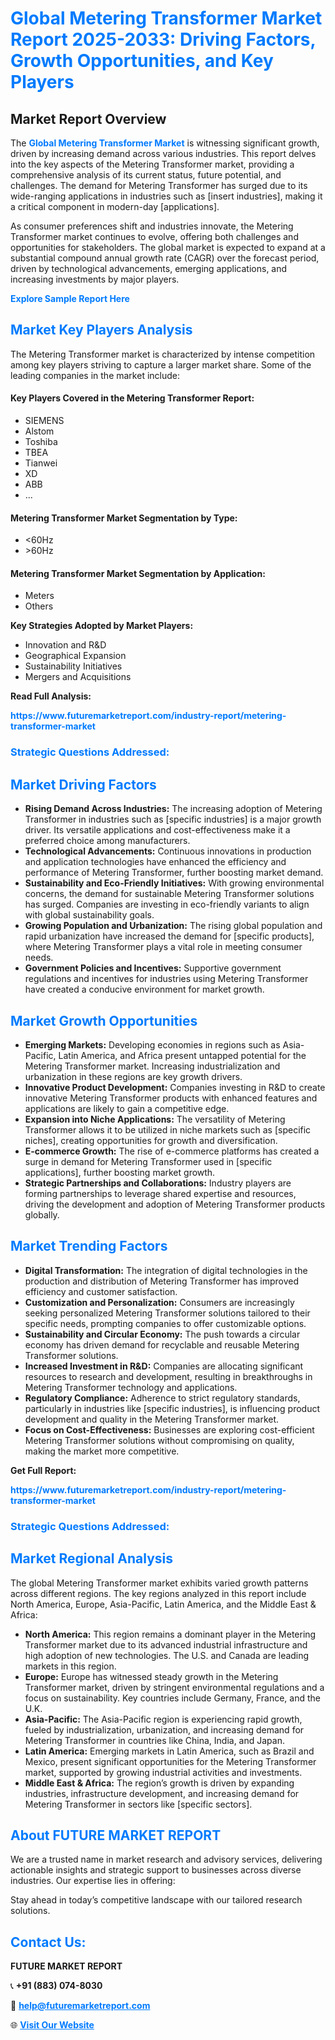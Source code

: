 <h1 style="color: #007BFF;">Global Metering Transformer Market Report 2025-2033: Driving Factors, Growth Opportunities, and Key Players</h1>

<section id="overview">
<h2>Market Report Overview</h2>
<p>The <a href="https://www.futuremarketreport.com/industry-report/metering-transformer-market" style="color: #007BFF; text-decoration: none;"><strong>Global Metering Transformer Market</strong></a> is witnessing significant growth, driven by increasing demand across various industries. This report delves into the key aspects of the Metering Transformer market, providing a comprehensive analysis of its current status, future potential, and challenges. The demand for Metering Transformer has surged due to its wide-ranging applications in industries such as [insert industries], making it a critical component in modern-day [applications].</p>
<p>As consumer preferences shift and industries innovate, the Metering Transformer market continues to evolve, offering both challenges and opportunities for stakeholders. The global market is expected to expand at a substantial compound annual growth rate (CAGR) over the forecast period, driven by technological advancements, emerging applications, and increasing investments by major players.</p>
</section>

<section id="overview">
<p><a href="https://www.futuremarketreport.com/request-sample/reportId=105639" style="color: #007BFF; text-decoration: none;"><strong>Explore Sample Report Here</strong></a></p>
</section>

<section id="key-players">
<h2 style="color: #007BFF;">Market Key Players Analysis</h2>
<p>The Metering Transformer market is characterized by intense competition among key players striving to capture a larger market share. Some of the leading companies in the market include:</p>
<h4>Key Players Covered in the Metering Transformer Report:</h4>
<ul><li>SIEMENS</li><li>Alstom</li><li>Toshiba</li><li>TBEA</li><li>Tianwei</li><li>XD</li><li>ABB</li><li>...</li></ul>
<h4>Metering Transformer Market Segmentation by Type:</h4>
<ul><li>&lt;60Hz</li><li>&gt;60Hz</li></ul>

<h4>Metering Transformer Market Segmentation by Application:</h4>
<ul><li>Meters</li><li>Others</li></ul>
<p><strong>Key Strategies Adopted by Market Players:</strong></p>
<ul>
<li>Innovation and R&D</li>
<li>Geographical Expansion</li>
<li>Sustainability Initiatives</li>
<li>Mergers and Acquisitions</li>
</ul>
</section>

<section>
<p><strong>Read Full Analysis: </strong></p><a href="https://www.futuremarketreport.com/industry-report/metering-transformer-market" style="color: #007BFF; text-decoration: none;"><strong>https://www.futuremarketreport.com/industry-report/metering-transformer-market</strong></a>
<h3 style="color: #007BFF;">Strategic Questions Addressed:</h3>
</section>

<section id="driving-factors">
<h2 style="color: #007BFF;">Market Driving Factors</h2>
<ul>
<li><strong>Rising Demand Across Industries:</strong> The increasing adoption of Metering Transformer in industries such as [specific industries] is a major growth driver. Its versatile applications and cost-effectiveness make it a preferred choice among manufacturers.</li>
<li><strong>Technological Advancements:</strong> Continuous innovations in production and application technologies have enhanced the efficiency and performance of Metering Transformer, further boosting market demand.</li>
<li><strong>Sustainability and Eco-Friendly Initiatives:</strong> With growing environmental concerns, the demand for sustainable Metering Transformer solutions has surged. Companies are investing in eco-friendly variants to align with global sustainability goals.</li>
<li><strong>Growing Population and Urbanization:</strong> The rising global population and rapid urbanization have increased the demand for [specific products], where Metering Transformer plays a vital role in meeting consumer needs.</li>
<li><strong>Government Policies and Incentives:</strong> Supportive government regulations and incentives for industries using Metering Transformer have created a conducive environment for market growth.</li>
</ul>
</section>

<section id="growth-opportunities">
<h2 style="color: #007BFF;">Market Growth Opportunities</h2>
<ul>
<li><strong>Emerging Markets:</strong> Developing economies in regions such as Asia-Pacific, Latin America, and Africa present untapped potential for the Metering Transformer market. Increasing industrialization and urbanization in these regions are key growth drivers.</li>
<li><strong>Innovative Product Development:</strong> Companies investing in R&D to create innovative Metering Transformer products with enhanced features and applications are likely to gain a competitive edge.</li>
<li><strong>Expansion into Niche Applications:</strong> The versatility of Metering Transformer allows it to be utilized in niche markets such as [specific niches], creating opportunities for growth and diversification.</li>
<li><strong>E-commerce Growth:</strong> The rise of e-commerce platforms has created a surge in demand for Metering Transformer used in [specific applications], further boosting market growth.</li>
<li><strong>Strategic Partnerships and Collaborations:</strong> Industry players are forming partnerships to leverage shared expertise and resources, driving the development and adoption of Metering Transformer products globally.</li>
</ul>
</section>

<section id="trending-factors">
<h2 style="color: #007BFF;">Market Trending Factors</h2>
<ul>
<li><strong>Digital Transformation:</strong> The integration of digital technologies in the production and distribution of Metering Transformer has improved efficiency and customer satisfaction.</li>
<li><strong>Customization and Personalization:</strong> Consumers are increasingly seeking personalized Metering Transformer solutions tailored to their specific needs, prompting companies to offer customizable options.</li>
<li><strong>Sustainability and Circular Economy:</strong> The push towards a circular economy has driven demand for recyclable and reusable Metering Transformer solutions.</li>
<li><strong>Increased Investment in R&D:</strong> Companies are allocating significant resources to research and development, resulting in breakthroughs in Metering Transformer technology and applications.</li>
<li><strong>Regulatory Compliance:</strong> Adherence to strict regulatory standards, particularly in industries like [specific industries], is influencing product development and quality in the Metering Transformer market.</li>
<li><strong>Focus on Cost-Effectiveness:</strong> Businesses are exploring cost-efficient Metering Transformer solutions without compromising on quality, making the market more competitive.</li>
</ul>
</section>

<section>
<p><strong>Get Full Report: </strong></p><a href="https://www.futuremarketreport.com/industry-report/metering-transformer-market" style="color: #007BFF; text-decoration: none;"><strong>https://www.futuremarketreport.com/industry-report/metering-transformer-market</strong></a>
<h3 style="color: #007BFF;">Strategic Questions Addressed:</h3>
</section>


<section id="regional-analysis">
<h2 style="color: #007BFF;">Market Regional Analysis</h2>
<p>The global Metering Transformer market exhibits varied growth patterns across different regions. The key regions analyzed in this report include North America, Europe, Asia-Pacific, Latin America, and the Middle East & Africa:</p>
<ul>
<li><strong>North America:</strong> This region remains a dominant player in the Metering Transformer market due to its advanced industrial infrastructure and high adoption of new technologies. The U.S. and Canada are leading markets in this region.</li>
<li><strong>Europe:</strong> Europe has witnessed steady growth in the Metering Transformer market, driven by stringent environmental regulations and a focus on sustainability. Key countries include Germany, France, and the U.K.</li>
<li><strong>Asia-Pacific:</strong> The Asia-Pacific region is experiencing rapid growth, fueled by industrialization, urbanization, and increasing demand for Metering Transformer in countries like China, India, and Japan.</li>
<li><strong>Latin America:</strong> Emerging markets in Latin America, such as Brazil and Mexico, present significant opportunities for the Metering Transformer market, supported by growing industrial activities and investments.</li>
<li><strong>Middle East & Africa:</strong> The region’s growth is driven by expanding industries, infrastructure development, and increasing demand for Metering Transformer in sectors like [specific sectors].</li>
</ul>
</section>

<footer>
<h2 style="color: #007BFF;">About FUTURE MARKET REPORT</h2>
<p>We are a trusted name in market research and advisory services, delivering actionable insights and strategic support to businesses across diverse industries. Our expertise lies in offering:</p>

<p>Stay ahead in today’s competitive landscape with our tailored research solutions.</p>

<h2 style="color: #007BFF;">Contact Us:</h2>
<p><strong>FUTURE MARKET REPORT</strong></p>
<p>📞 <strong>+91 (883) 074-8030</strong></p>
<p>📧 <strong><a href="mailto:help@futuremarketreport.com" style="color: #007BFF;">help@futuremarketreport.com</a></strong></p>
<p>🌐 <strong><a href="https://www.futuremarketreport.com/" style="color: #007BFF;">Visit Our Website</a></strong></p>
</footer>